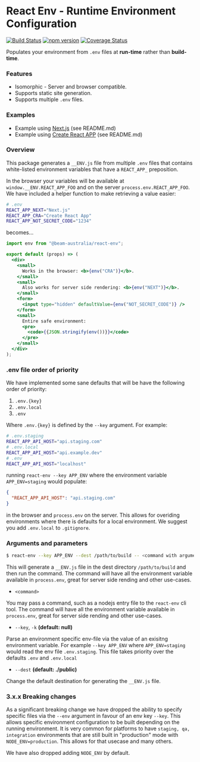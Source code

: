 # React Env - Runtime Environment Configuration

[![Build Status](https://cloud.drone.io/api/badges/andrewmclagan/react-env/status.svg)](https://cloud.drone.io/andrewmclagan/react-env)
[![npm version](https://badge.fury.io/js/%40beam-australia%2Freact-env.svg)](https://badge.fury.io/js/%40beam-australia%2Freact-env)
[![Coverage Status](https://coveralls.io/repos/github/beam-australia/react-env/badge.svg)](https://coveralls.io/github/beam-australia/react-env)

Populates your environment from `.env` files at **run-time** rather than **build-time**.

### Features

- Isomorphic - Server and browser compatible.
- Supports static site generation.
- Supports multiple `.env` files.

### Examples

- Example using [Next.js](examples/next.js/README.md) (see README.md)
- Example using [Create React APP](examples/create-react-app/README.md) (see README.md)

### Overview

This package generates a `__ENV.js` file from multiple `.env` files that contains white-listed environment variables that have a `REACT_APP_` preposition.

In the browser your variables will be available at `window.__ENV.REACT_APP_FOO` and on the server `process.env.REACT_APP_FOO`. We have included a helper function to make retrieving a value easier:

```bash
# .env
REACT_APP_NEXT="Next.js"
REACT_APP_CRA="Create React App"
REACT_APP_NOT_SECRET_CODE="1234"
```

becomes...

```jsx
import env from "@beam-australia/react-env";

export default (props) => (
  <div>
    <small>
      Works in the browser: <b>{env("CRA")}</b>.
    </small>
    <small>
      Also works for server side rendering: <b>{env("NEXT")}</b>.
    </small>
    <form>
      <input type="hidden" defaultValue={env("NOT_SECRET_CODE")} />
    </form>
    <small>
      Entire safe environment:
      <pre>
        <code>{{JSON.stringify(env())}}</code>
      </pre>
    </small>
  </div>
);
```

### .env file order of priority

We have implemented some sane defaults that will be have the following order of priority:

1. `.env.{key}`
2. `.env.local`
3. `.env`

Where `.env.{key}` is defined by the `--key` argument. For example:

```bash
# .env.staging
REACT_APP_API_HOST="api.staging.com"
# .env.local
REACT_APP_API_HOST="api.example.dev"
# .env
REACT_APP_API_HOST="localhost"
```
running `react-env --key APP_ENV` where the environment variable `APP_ENV=staging` would populate:

```json
{
  "REACT_APP_API_HOST": "api.staging.com"
}
```

in the browser and `process.env` on the server. This allows for overiding environments where there is defaults for a local environment. We suggest you add `.env.local` to `.gitignore`.

### Arguments and parameters

```bash
$ react-env --key APP_ENV --dest /path/to/build -- <command with arguments>
```

This will generate a `__ENV.js` file in the dest directory `/path/to/build` and then run the command. The command will have all the environment variable available in `process.env`, great for server side rending and other use-cases.

- `<command>`

You may pass a command, such as a nodejs entry file to the `react-env` cli tool. The command will have all the environment variable available in `process.env`, great for server side rending and other use-cases.

- `--key`, `-k` **(default: null)**

Parse an environment specific env-file via the value of an exisitng environment variable. For example `--key APP_ENV` where `APP_ENV=staging` would read the env file `.env.staging`. This file takes priority over the defaults `.env` and `.env.local`

- `--dest` **(default: ./public)**

Change the default destination for generating the `__ENV.js` file.


### 3.x.x Breaking changes

As a significant breaking change we have dropped the ability to specify specific files via the `--env` argument in favour of an env key `--key`. This allows specific environment configuration to be built depending on the running environment. It is very common for platforms to have `staging, qa, integration` environments that are still built in "production" mode with `NODE_ENV=production`. This allows for that usecase and many others.

We have also dropped adding `NODE_ENV` by default.